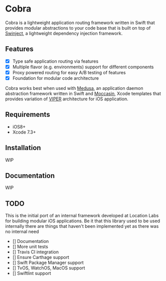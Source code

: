 # Cobra
Cobra is a lightweight application routing framework written in Swift that provides modular abstractions
to your code base that is built on top of [Swinject][1], a lightweight dependency injection
framework.

## Features

- [X] Type safe application routing via features
- [X] Multiple flavor (e.g. environments) support for different components
- [X] Proxy powered routing for easy A/B testing of features
- [X] Foundation for modular code architecture

Cobra works best when used with [Medusa][2], an application daemon abstraction framework written in 
Swift and [Moccasin][3], Xcode templates that provides variation of [VIPER][5] architecture for 
iOS application.

## Requirements
- iOS8+
- Xcode 7.3+

## Installation
WIP

## Documentation
WIP

## TODO
This is the initial port of an internal framework developed at Location Labs for building
modular iOS applications. Be it that this library used to be used internally there are things
that haven't been implemented yet as there was no internal need

- [] Documentation
- [] More unit tests
- [] Travis CI integration
- [] Ensure Carthage support
- [] Swift Package Manager support
- [] TvOS, WatchOS, MacOS support
- [] Swiftlint support


[1]: https://github.com/Swinject/Swinject
[2]: https://github.com/locationlabs/Medusa
[3]: https://github.com/locationlabs/Moccasin
[4]: https://github.com/locationlabs/Boa
[5]: http://mutualmobile.github.io/blog/2013/12/04/viper-introduction/
